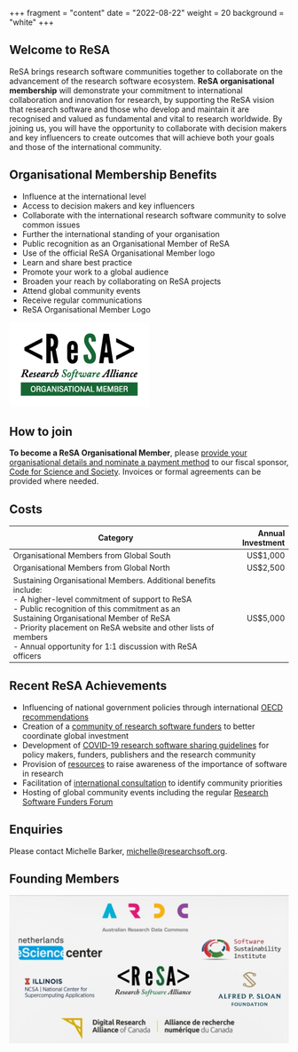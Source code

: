 +++
fragment = "content"
date = "2022-08-22"
weight = 20
background = "white"
+++

## Welcome to ReSA
ReSA brings research software communities together to collaborate on the advancement of the research software ecosystem.
**ReSA organisational membership** will demonstrate your commitment to international collaboration and innovation for research, by supporting the ReSA vision that research software and those who develop and maintain it are recognised and valued as fundamental and vital to research worldwide.
By joining us, you will have the opportunity to collaborate with decision makers and key influencers to create outcomes that will achieve both your goals and those of the international community. 

## Organisational Membership Benefits 
- Influence at the international level
- Access to decision makers and key influencers 
- Collaborate with the international research software community to solve common issues
- Further the international standing of your organisation
- Public recognition as an Organisational Member of ReSA
- Use of the official ReSA Organisational Member logo
- Learn and share best practice 
- Promote your work to a global audience 
- Broaden your reach by collaborating on ReSA projects
- Attend global community events
- Receive regular communications
- ReSA Organisational Member Logo 

![ReSAOrganisationalMember](/static/images/ReSAOrganisationalMember.jpg)

## How to join

**To become a ReSA Organisational Member**, please [provide your organisational details and nominate a payment method](https://airtable.com/shrI5UKJesqNoFiD7) to our fiscal sponsor, [Code for Science and Society](https://codeforscience.org/). Invoices or formal agreements can be provided where needed.

## Costs

|Category  | Annual Investment  |
|---|---:|
|Organisational Members from Global South|US$1,000|
|Organisational Members from Global North|US$2,500|
|Sustaining Organisational Members. Additional benefits include: <br>- A higher-level commitment of support to ReSA<br>- Public recognition of this commitment as an Sustaining Organisational Member of ReSA<br>- Priority placement on ReSA website and other lists of members<br>- Annual opportunity for 1:1 discussion with ReSA officers|US$5,000|



## Recent ReSA Achievements
- Influencing of national government policies through international [OECD recommendations](https://www.oecd.org/sti/recommendation-access-to-research-data-from-public-funding.htm)
- Creation of a [community of research software funders](https://www.researchsoft.org/funders-forum/) to better coordinate global investment
- Development of [COVID-19 research software sharing guidelines](https://zenodo.org/record/3932953#.Xx_f7Z4za70) for policy makers, funders, publishers and the research community
- Provision of [resources](https://www.researchsoft.org/resa-resources/) to raise awareness of the importance of software in research
- Facilitation of [international consultation](https://www.researchsoft.org/resa-resources/) to identify community priorities
- Hosting of global community events including the regular [Research Software Funders Forum](https://www.researchsoft.org/events/2022-06/)

## Enquiries
Please contact Michelle Barker, [michelle@researchsoft.org](mailto:michelle@researchsoft.org).    

## Founding Members 

![ReSAFoundingMembers](/static/images/ReSAFoundingMembersSquare.jpg)

